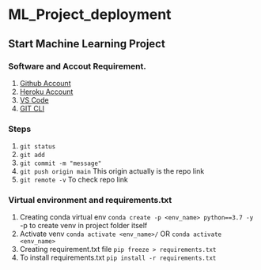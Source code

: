 # ML_Project_deployment
## Start Machine Learning Project

### Software and Accout Requirement.

1. [Github Account](https://github.com)
2. [Heroku Account](https://dashboard.heroku.com/login)
3. [VS Code](https://code.visualstudio.com/download)
4. [GIT CLI](https://git-scm.com/downloads)

### Steps
1. `git status`
2. `git add` 
3. `git commit -m "message"`
4. `git push origin main` This origin actually is the repo link
5. `git remote -v` To check repo link 

### Virtual environment and requirements.txt
1. Creating conda virtual env
`conda create -p <env_name> python==3.7 -y` -p to create venv in project folder itself
2. Activate venv
`conda activate <env_name>/`
OR
`conda activate <env_name>`
3. Creating requirement.txt file
`pip freeze > requirements.txt`
4. To install requirements.txt
`pip install -r requirements.txt`